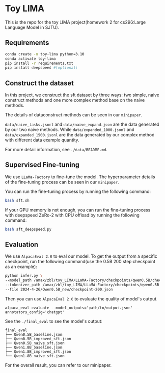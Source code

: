# Toy LIMA

This is the repo for the toy LIMA project(homework 2 for cs296:Large Language Model in SJTU).

## Requirements

```bash
conda create -n toy-lima python=3.10
conda activate toy-lima
pip install -r requirements.txt
pip install deepspeed #[optional]
```

## Construct the dataset

In this project, we construct the sft dataset by three ways: two simple, naive construct methods and one more complex method base on the naive methods.

The details of dataconstruct methods can be seen in our `minipaper`.

`data/naive_tasks.jsonl` and `data/naive_expand.json` are the data generated by our two naive methods. While `data/expanded_1000.jsonl` and `data/expanded_1500.jsonl` are the data generated by our complex method with different data example quantity.

For more detail information, see `./data/README.md`.

## Supervised Fine-tuning

We use `LLaMa-Factory` to fine-tune the model. The hyperparameter details of the fine-tuning process can be seen in our `minipaper`.

You can run the fine-tuning process by running the following command:

```bash
bash sft.sh
```

If your GPU memory is not enough, you can run the fine-tuning process with deepspeed ZeRo-2 with CPU offload by running the following command:

```bash
bash sft_deepspeed.py
```

## Evaluation

We use `AlpacaEval 2.0` to eval our model. To get the output from a specific checkpoint, run the following command(use the 0.5B 200 step checkpoint as an example):

```bash
python infer.py \
--model_path /amax/zbl/toy_LIMA/LLaMA-Factory/checkpoints/qwen0.5B/checkpoint-200 \
--tokenizer_path /amax/zbl/toy_LIMA/LLaMA-Factory/checkpoints/qwen0.5B \
--file 2024-4-26/Qwen0.5B_new/checkpoint-200.json
```

Then you can use `AlpacaEval 2.0` to evaluate the quality of model's output.

```
alpaca_eval evaluate --model_outputs='path/to/output.json' --annotators_config='chatgpt' 
```

See the `./final_eval` to see the model's output:


```
final_eval
├── Qwen0.5B_baseline.json
├── Qwen0.5B_improved_sft.json
├── Qwen0.5B_naive_sft.json
├── Qwen1.8B_baseline.json
├── Qwen1.8B_improved_sft.json
└── Qwen1.8B_naive_sft.json
```

For the overall result, you can refer to our minipaper.
